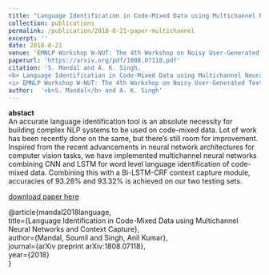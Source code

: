 ```yaml
---
title: "Language Identification in Code-Mixed Data using Multichannel Neural Networks and Context Capture"
collection: publications
permalink: /publication/2018-8-21-paper-multichannel
excerpt: ''
date: 2018-8-21
venue: 'EMNLP Workshop W-NUT: The 4th Workshop on Noisy User-Generated Text, Hong Kong'
paperurl: 'https://arxiv.org/pdf/1808.07118.pdf'
citation: 'S. Mandal and A. K. Singh. 
<b> Language Identification in Code-Mixed Data using Multichannel Neural Networks and Context Capture </b>. 
<i> EMNLP Workshop W-NUT: The 4th Workshop on Noisy User-Generated Text, Hong Kong </i> (2018).'
author:  '<b>S. Mandal</b> and A. K. Singh'
---
```

<b>abstact</b><br>
An accurate language identification tool is an absolute necessity for building complex NLP systems to be used on code-mixed data. Lot of work has been recently done on the same, but there’s still room for improvement. Inspired from the recent advancements in neural network architectures for computer vision tasks, we have implemented multichannel neural networks combining CNN and LSTM for word level language identification of code-mixed data. Combining this with a Bi-LSTM-CRF context capture module, accuracies of 93.28% and 93.32% is achieved on our two testing sets.

[download paper here](https://arxiv.org/pdf/1808.07118.pdf)

@article{mandal2018language, <br>
  title={Language Identification in Code-Mixed Data using Multichannel Neural Networks and Context Capture}, <br>
  author={Mandal, Soumil and Singh, Anil Kumar}, <br>
  journal={arXiv preprint arXiv:1808.07118}, <br>
  year={2018} <br>
}
